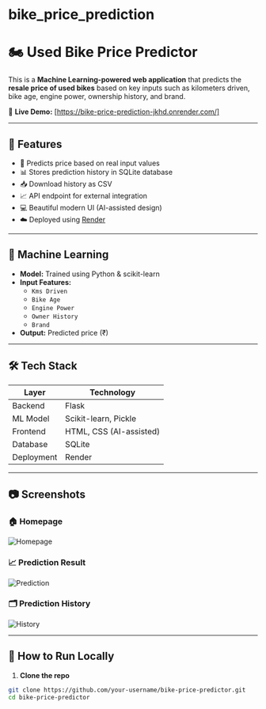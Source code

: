 # bike_price_prediction
# 🏍️ Used Bike Price Predictor

This is a **Machine Learning-powered web application** that predicts the **resale price of used bikes** based on key inputs such as kilometers driven, bike age, engine power, ownership history, and brand.

🚀 **Live Demo:** [https://bike-price-prediction-jkhd.onrender.com/]

---

## 📌 Features

- 🔢 Predicts price based on real input values
- 📊 Stores prediction history in SQLite database
- 📥 Download history as CSV
- 📈 API endpoint for external integration
- 💻 Beautiful modern UI (AI-assisted design)
- ☁️ Deployed using [Render](https://render.com)

---

## 🧠 Machine Learning

- **Model:** Trained using Python & scikit-learn
- **Input Features:**
  - `Kms Driven`
  - `Bike Age`
  - `Engine Power`
  - `Owner History`
  - `Brand`
- **Output:** Predicted price (₹)

---

## 🛠️ Tech Stack

| Layer         | Technology             |
|---------------|------------------------|
| Backend       | Flask                  |
| ML Model      | Scikit-learn, Pickle   |
| Frontend      | HTML, CSS (AI-assisted)|
| Database      | SQLite                 |
| Deployment    | Render                 |

---

## 📷 Screenshots

### 🏠 Homepage
![Homepage](screenshots/home.png)

### 📈 Prediction Result
![Prediction](screenshots/predict.png)

### 🗂️ Prediction History
![History](screenshots/history.png)

---

## 🧪 How to Run Locally

1. **Clone the repo**
```bash
git clone https://github.com/your-username/bike-price-predictor.git
cd bike-price-predictor
